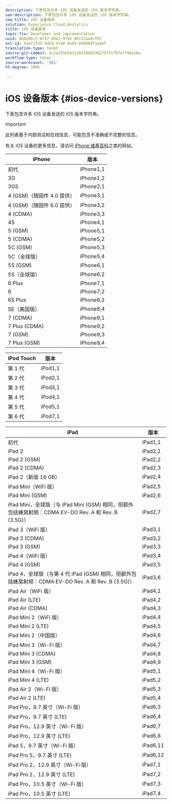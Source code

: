 ```yaml
---
description: 下表包含许多 iOS 设备发送的 iOS 版本字符串。
seo-description: 下表包含许多 iOS 设备发送的 iOS 版本字符串。
seo-title: iOS 设备版本
solution: Experience Cloud,Analytics
title: iOS 设备版本
topic-fix: Developer and implementation
uuid: 8b8a9bc3-0737-4de2-9792-0b112aa4cf65
exl-id: 9aaf2f35-4de9-47a0-8e9d-8d098dfaadef
translation-type: tm+mt
source-git-commit: 4c2a255b343128d2904530279751767e7f99a10a
workflow-type: tm+mt
source-wordcount: '361'
ht-degree: 100%

---
```


# iOS 设备版本 {#ios-device-versions}

下表包含许多 iOS 设备发送的 iOS 版本字符串。

>[!IMPORTANT]
>
>此列表基于内部测试和在线信息，可能包含不准确或不完整的信息。

有关 iOS 设备的更多信息，请访问 [iPhone 维基百科](https://theiphonewiki.com/wiki/Models)之类的网站。

| **iPhone** | **版本** |
|---|---|
| 初代 | iPhone1,1 |
| 3G | iPhone1,2 |
| 3GS | iPhone2,1 |
| 4 (GSM)（随固件 4.0 提供） | iPhone3,1 |
| 4 (GSM)（随固件 6.0 提供） | iPhone3,2 |
| 4 (CDMA) | iPhone3,3 |
| 4S | iPhone4,1 |
| 5 (GSM) | iPhone5,1 |
| 5 (CDMA) | iPhone5,2 |
| 5C (GSM) | iPhone5,3 |
| 5C（全球版） | iPhone5,4 |
| 5S (GSM) | iPhone6,1 |
| 5S（全球版） | iPhone6,2 |
| 6 Plus | iPhone7,1 |
| 6 | iPhone7,2 |
| 6S Plus | iPhone8,2 |
| SE（美国版） | iPhone8,4 |
| 7 (CDMA) | iPhone9,1 |
| 7 Plus (CDMA) | iPhone9,2 |
| 7 (GSM) | iPhone9,3 |
| 7 Plus (GSM) | iPhone9,4 |

| **iPod Touch** | **版本** |
|---|---|
| 第 1 代 | iPod1,1 |
| 第 2 代 | iPod2,1 |
| 第 3 代 | iPod3,1 |
| 第 4 代 | iPod4,1 |
| 第 5 代 | iPod5,1 |
| 第 6 代 | iPod7,1 |

| **iPad** | **版本** |
|---|---|
| 初代 | iPad1,1 |
| iPad 2 | iPad2,1 |
| iPad 2 (GSM) | iPad2,2 |
| iPad 2 (CDMA) | iPad2,3 |
| iPad 2（新版 16 GB） | iPad2,4 |
| iPad Mini（WiFi 版） | iPad2,5 |
| iPad Mini (GSM) | iPad2,6 |
| iPad Mini，全球版（与 iPad Mini (GSM) 相同，但额外包括蜂窝射频：CDMA EV-DO Rev. A 和 Rev. B (3.5G)） | iPad2,7 |
| iPad 3（WiFi 版） | iPad3,1 |
| iPad 3 (CDMA) | iPad3,2 |
| iPad 3 (GSM) | iPad3,3 |
| iPad 4（WiFi 版） | iPad3,4 |
| iPad 4 (GSM) | iPad3,5 |
| iPad 4，全球版（与第 4 代 iPad (GSM) 相同，但额外包括蜂窝射频：CDMA EV-DO Rev. A 和 Rev. B (3.5G)） | iPad3,6 |
| iPad Air（WiFi 版） | iPad4,1 |
| iPad Air (LTE) | iPad4,2 |
| iPad Air (CDMA) | iPad4,3 |
| iPad Mini 2（WiFi 版） | iPad4,4 |
| iPad Mini 2 (LTE) | iPad4,5 |
| iPad Mini 2（中国版） | iPad4,6 |
| iPad Mini 3（Wi-Fi 版） | iPad4,7 |
| iPad Mini 3 (CDMA) | iPad4,8 |
| iPad Mini 3 (GSM) | iPad4,9 |
| iPad Mini 4（Wi-Fi 版） | iPad5,1 |
| iPad Mini 4 (LTE) | iPad5,2 |
| iPad Air 2（Wi-Fi 版） | iPad5,3 |
| iPad Air 2 (LTE) | iPad5,4 |
| iPad Pro，9.7 英寸（Wi-Fi 版） | iPad6,3 |
| iPad Pro，9.7 英寸 (LTE) | iPad6,4 |
| iPad Pro，12.9 英寸（Wi-Fi 版） | iPad6,7 |
| iPad Pro，12.9 英寸 (LTE) | iPad6,8 |
| iPad 5，9.7 英寸（Wi-Fi 版） | iPad6,11 |
| iPad Pro 5，9.7 英寸 (LTE) | iPad6,12 |
| iPad Pro 2，12.9 英寸（Wi-Fi 版） | iPad7,1 |
| iPad Pro 2，12.9 英寸 (LTE) | iPad7,2 |
| iPad Pro，10.5 英寸（Wi-Fi 版） | iPad7,3 |
| iPad Pro，10.5 英寸 (LTE) | iPad7,4 |
